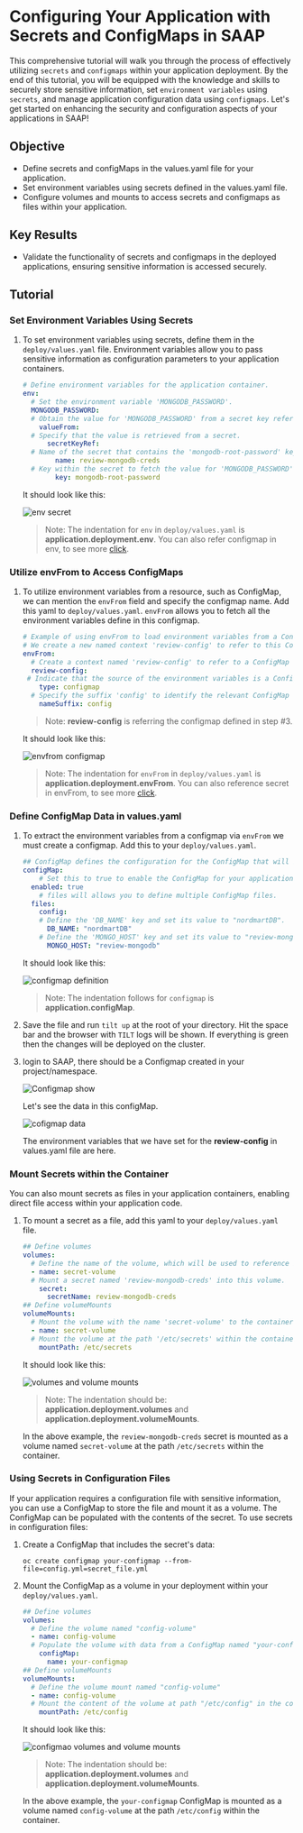 # Configuring Your Application with Secrets and ConfigMaps in SAAP

This comprehensive tutorial will walk you through the process of effectively utilizing `secrets` and `configmaps` within your application deployment. By the end of this tutorial, you will be equipped with the knowledge and skills to securely store sensitive information, set `environment variables` using `secrets`, and manage application configuration data using `configmaps`. Let's get started on enhancing the security and configuration aspects of your applications in SAAP!

## Objective

- Define secrets and configMaps in the values.yaml file for your application.
- Set environment variables using secrets defined in the values.yaml file.
- Configure volumes and mounts to access secrets and configmaps as files within your application.

## Key Results

- Validate the functionality of secrets and configmaps in the deployed applications, ensuring sensitive information is accessed securely.

## Tutorial

### Set Environment Variables Using Secrets

1. To set environment variables using secrets, define them in the `deploy/values.yaml` file. Environment variables allow you to pass sensitive information as configuration parameters to your application containers.

    ```yaml
    # Define environment variables for the application container.
    env:
      # Set the environment variable 'MONGODB_PASSWORD'.
      MONGODB_PASSWORD:
      # Obtain the value for 'MONGODB_PASSWORD' from a secret key reference.
        valueFrom:
      # Specify that the value is retrieved from a secret.
          secretKeyRef:
      # Name of the secret that contains the 'mongodb-root-password' key.
            name: review-mongodb-creds
      # Key within the secret to fetch the value for 'MONGODB_PASSWORD'.
            key: mongodb-root-password
    ```

    It should look like this:

    ![env secret](images/env-secret.png)

    > Note: The indentation for `env` in `deploy/values.yaml` is **application.deployment.env**. You can also refer configmap in env, to see more [click](https://kubernetes.io/docs/tasks/configure-pod-container/configure-pod-configmap/#define-container-environment-variables-with-data-from-multiple-configmaps).

### Utilize envFrom to Access ConfigMaps

1. To utilize environment variables from a resource, such as ConfigMap, we can mention the `envFrom` field and specify the configmap name. Add this yaml to `deploy/values.yaml`. `envFrom` allows you to fetch all the environment variables define in this configmap.

    ```yaml
    # Example of using envFrom to load environment variables from a ConfigMap
    # We create a new named context 'review-config' to refer to this ConfigMap
    envFrom:
      # Create a context named 'review-config' to refer to a ConfigMap
      review-config:
     # Indicate that the source of the environment variables is a ConfigMap
        type: configmap
      # Specify the suffix 'config' to identify the relevant ConfigMap named 'review-config'
        nameSuffix: config
    ```

    >Note: **review-config** is referring the configmap defined in step #3.

    It should look like this:

    ![envfrom configmap](images/envfrom-config.png)

    > Note: The indentation for `envFrom` in `deploy/values.yaml` is **application.deployment.envFrom**. You can also reference secret in envFrom, to see more [click](https://kubernetes.io/docs/tasks/inject-data-application/distribute-credentials-secure/#configure-all-key-value-pairs-in-a-secret-as-container-environment-variables).

### Define ConfigMap Data in values.yaml

1. To extract the environment variables from a configmap via `envFrom` we must create a configmap. Add this to your `deploy/values.yaml`.

    ```yaml
    ## ConfigMap defines the configuration for the ConfigMap that will be used in your application deployment.
    configMap:
        # Set this to true to enable the ConfigMap for your application.
      enabled: true
        # files will allows you to define multiple ConfigMap files.
      files:
        config:
        # Define the 'DB_NAME' key and set its value to "nordmartDB".
          DB_NAME: "nordmartDB"
        # Define the 'MONGO_HOST' key and set its value to "review-mongodb".
          MONGO_HOST: "review-mongodb"
    ```

    It should look like this:

    ![configmap definition](images/configmap.png)

    > Note: The indentation follows for `configmap` is **application.configMap**.

1. Save the file and run `tilt up` at the root of your directory. Hit the space bar and the browser with `TILT` logs will be shown. If everything is green then the changes will be deployed on the cluster.

1. login to SAAP, there should be a Configmap created in your project/namespace.

    ![Configmap show](images/configmap-show.png)

    Let's see the data in this configMap.

    ![cofigmap data](images/configmap-data.png)

    The environment variables that we have set for the **review-config** in values.yaml file are here.

### Mount Secrets within the Container

You can also mount secrets as files in your application containers, enabling direct file access within your application code.

1. To mount a secret as a file, add this yaml to your `deploy/values.yaml` file.

    ```yaml
    ## Define volumes
    volumes:
      # Define the name of the volume, which will be used to reference it in the pod specification.
      - name: secret-volume
      # Mount a secret named 'review-mongodb-creds' into this volume.
        secret:
          secretName: review-mongodb-creds
    ## Define volumeMounts
    volumeMounts:
      # Mount the volume with the name 'secret-volume' to the container.
      - name: secret-volume
      # Mount the volume at the path '/etc/secrets' within the container.
        mountPath: /etc/secrets
    ```

    It should look like this:

    ![volumes and volume mounts](images/volumes-mounts.png)

    > Note: The indentation should be: **application.deployment.volumes** and **application.deployment.volumeMounts**.

    In the above example, the `review-mongodb-creds` secret is mounted as a volume named `secret-volume` at the path `/etc/secrets` within the container.

### Using Secrets in Configuration Files

If your application requires a configuration file with sensitive information, you can use a ConfigMap to store the file and mount it as a volume. The ConfigMap can be populated with the contents of the secret. To use secrets in configuration files:

1. Create a ConfigMap that includes the secret's data:

    `oc create configmap your-configmap --from-file=config.yml=secret_file.yml`

1. Mount the ConfigMap as a volume in your deployment within your `deploy/values.yaml`.

    ```yaml
    ## Define volumes
    volumes:
      # Define the volume named "config-volume"
      - name: config-volume
      # Populate the volume with data from a ConfigMap named "your-configmap"
        configMap:
          name: your-configmap
    ## Define volumeMounts
    volumeMounts:
      # Define the volume mount named "config-volume"
      - name: config-volume
      # Mount the content of the volume at path "/etc/config" in the container
        mountPath: /etc/config
    ```

    It should look like this:

    ![configmao volumes and volume mounts](images/volume-config.png)

    > Note: The indentation should be: **application.deployment.volumes** and **application.deployment.volumeMounts**.

    In the above example, the `your-configmap` ConfigMap is mounted as a volume named `config-volume` at the path `/etc/config` within the container.
